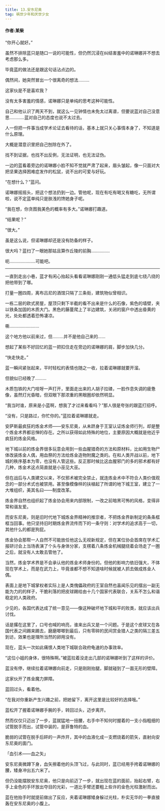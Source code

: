 ```yaml
---
title: 13.安东尼奥
tag: 祸世少年和厌世少女
---
```

#### 作者:某柴
<!--more-->

“你开心就好。”

虽然不排除蓝只是随口一说的可能性，但仍然沉浸在纠结害羞中的诺琳娜并不想去考虑那么多。

毕竟蓝的做法还是跟这句话沾点边的。

偶然间，她突然冒出一个很离奇的想法………

这家伙是不是喜欢我？

没有太多害羞的情感，诺琳娜只是单纯的思考这种可能性。

自己和他认识了两天不到，就这么一见钟情也未免太过离谱，但要说蓝对自己没意思…………蓝对自己的态度也说不太过去。

人一但把一件事当成学术论证去看待的话，基本上就只关心事情本身了，不知道是什么原理。

大概是潜意识里把自己刨除在外了。

找不到证据，也找不出反例，无法证明，也无法证伪。

一边的蓝看着旁边的诺琳娜小脸不知不觉就严肃了起来，眉头皱起，像一只面对大把坚果选择困难症发作的松鼠，说不出的可爱与好玩。

“在想什么？”蓝问。

诺琳娜摇摇头，把这个想法扔到一边。管他呢，现在有吃有喝又有糖吃，无所谓啦，说不定蓝单纯只是肤浅的馋她身子呢。

“我在想，你贪图我美色的概率有多大。”诺琳娜打趣道。

“结果呢？”

“很大。”

虽是这么说，但诺琳娜却还是没有防备的样子。

很大吗？蓝扫了一眼她那姑且算作丘陵的前胸……………

呃…………………可能吧。

---

一直到走出小巷，蓝才有闲心抬起头看看诺琳娜刚刚一通低头猛走到底七绕八绕的把他带到了哪。

打量一圈四周，离布吕尼的酒馆只隔了三条街，建筑物似曾相识。

一栋二层的欧式房屋，屋顶只剩下半截的看不出来是什么的石像，紫色的墙壁，夹以铁条加固的木质大门。黑色的藤蔓爬上了半边建筑，关闭的窗户中透出昏黄的光，处处都透着恐怖凄凉。

嘶……………………

这个地方他以前来过，但………并不是他自己来的……

想起了某些不好回忆的蓝一把扣住走在旁边的诺琳娜的肩，脚步加快几分。

“快走快走。”

蓝一瞬间紧张起来，平时轻松的表情也随之一收，拉着诺琳娜就要开溜。

但貌似已经晚了………

木质包铁的大门吱呀一声打开，里面走出来的人胡子拉碴，一脸作息失调的疲惫像，虽然灯光昏暗，但双眼下那浓重的黑眼圈却依然明显。

“我当时谁，原来是小蓝啊，想我了才过来看看吗？”那人很是夸张的跟蓝打招呼。

“没有，只是路过，你忙你的。”蓝拉着诺琳娜就走。

安萨斯最疯狂的炼金术师——安东尼奥，从未跻身于王室认证炼金师行列，却是整个炼金术界都忌惮的存在。之所以获得如此特殊的地位，主要原因大概就是他近乎疯狂的炼金风格。

地下城以前的炼金界很多玩意会用到一些血腥猎奇的方法和原材料，比如用生物尸体改装炼金人偶，用血祭的方法给炼金造物附魔之类的。在和人类开战以前，地下城的秩序基本为零，也没有人管这些。反正那时候比这血腥邪门的多的邪术都有好几种，炼金术这点简直就是小巫见大巫。

但在战后与人类建交以来，不仅邪术被完全禁止，就连炼金术中不符合人类价值观念的一部分术式也被禁用。甚至像模像样的扶植起了所谓的地下城王室，建立了一大堆组织，美其名曰——制度改革。

炼金界自然也组织起了炼金协会用来内部限制，一改之前暗黑可怖的风格，变得非常和谐友爱。

而安东尼奥，则是旧时代地下城炼金界精神的推崇者，不把炼金界新制定的条条框框当回事。他只坚持旧时期炼金界流传而下的一条守则：对学术的追求高于一切，其他什么的都是狗屁。

炼金协会那帮一人自然不可能放任他这么无视新规定，但在某位协会首席在学术汇报研讨会上当场表演了个头与身体分家，支楞着八条炼金机械腿绕着会场走了一圈之后，就没有人太敢去管他了。

当然，炼金学术界是不会承认他的炼金术师身份的。但他的影响力依旧强大，不体现在学术上，而是在武力上，毕竟谁都不想不知道啥时候就被人抓去做成炼金人偶。

表面上是地下城掌权者实际上是人类傀儡政府的王室自然也喜闻乐见的摆出一副无能为力的的样子，干脆利落的把皮球踢给由十几个国家代表联合，关系不怎么和谐稳定的人类政府。

少见的，各国代表达成了统一意见——像这种破坏地下城和平的败类，就应该出兵讨伐。

话是撂在这里了，口号也喊的响亮，谁来出兵又是一个问题。于是这个皮球又在各国代表之间踢来踢去，磨磨唧唧到最后，只有零碎的民间赏金猎人之类的隔三差五到访，效果也是理所当然的卵用没有。

现在，蓝头一次如此痛恨人类地下城联合政府龟速的办事效率。

“这位小姐的身体，很特殊啊。”被蓝拉着没走出几部的诺琳娜听到了这样的评价。

蓝没有停，继续拉着诺琳娜向前走，只是刚刚抬腿，脚就碰到了一面无形的壁障。

这家伙开了炼金魔力屏障。

蓝回过头，看着他。

“在我对你重新产生兴趣之前，把她留下，离开这里是比较好的选择哦。”

蓝松开了握着诺琳娜手腕的手，转回过头，迈步离开。

然而仅仅只迈出了一步，蓝就猛地一扭腰，右手中不知何时握着的一支小指粗细的试管脱手而出，试管中装的，是菲鲁特的血。

脆弱的试管在脱手后砰的一声炸开，其中的血液化成一支燃烧着的箭矢，直射向安东尼奥的面门。

「血引术——血之矢」

安东尼奥微蹲下身，血矢擦着他的头顶飞过，与此同时，蓝已经用手挎着诺琳娜的腰，矮身冲出五六米了。

但仍没能摆脱安东尼奥，他只是向前迈了一步，就出现在蓝的面前，抬起右臂，右手上金色的手环放出夺目的光彩，一道比手臂还要粗上些许的金色光柱激射而出。

蓝在他抬手时就提前做出了反应，夹着诺琳娜矮身躲过光柱，朴实无华的一拳直接轰在安东尼奥的小腹上。